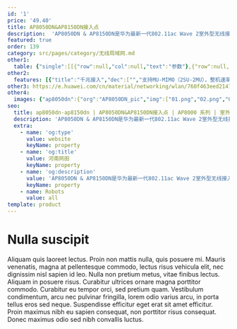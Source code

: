 ```yaml
---
id: '1'
price: '49.40'
title: AP8050DN&AP8150DN接入点
description:  'AP8050DN & AP8150DN是华为最新一代802.11ac Wave 2室外型无线接入点设备，支持2×2 MU-MIMO和2条空间流，具有卓越的室外覆盖性能及超强的硬件防护，支持无线网桥，内置蓝牙，适用于高密场馆、广场、步行街、游乐场等覆盖场景，以及无线港口、无线数据回传、无线视频监控、车地回传等桥接场景。'
featured: true
order: 139
category: src/pages/category/无线局域网.md
other1: 
  table: {"single":[[{"row":null,"col":null,"text":"参数"},{"row":null,"col":null,"text":"AP8050DN & AP8150DN"}],[{"row":null,"col":null,"text":"尺寸（长×宽x高）"},{"row":null,"col":null,"text":"220mm × 220mm × 100mm"}],[{"row":null,"col":null,"text":"电源输入"},{"row":null,"col":null,"text":"PoE供电：满足802.3at以太网供电标准"}],[{"row":null,"col":null,"text":"最大功耗"},{"row":null,"col":null,"text":"AP8050DN: 18W\nAP8150DN: 18W\n\n说明：实际最大功耗遵照不同国家和地区法规而有所不同。"}],[{"row":null,"col":null,"text":"天线类型"},{"row":null,"col":null,"text":"AP8050DN内置定向天线\nAP8150DN室外型外接天线\n"}],[{"row":null,"col":null,"text":"可同时在线的用户数量"},{"row":null,"col":null,"text":"≤ 512"}],[{"row":null,"col":null,"text":"最大发射功率"},{"row":null,"col":null,"text":"AP8050DN：\n− 2.4G：27dBm（组合功率）\n− 5G：26dBm（组合功率）\nAP8150DN：\n− 2.4G：27dBm（组合功率）\n− 5G：24dBm（组合功率）\n\n说明：实际发射功率遵照不同国家和地区法规而有所不同。"}],[{"row":null,"col":null,"text":"MIMO:空间流"},{"row":null,"col":null,"text":"2×2:2"}],[{"row":null,"col":null,"text":"无线协议"},{"row":null,"col":null,"text":"802.11a/b/g/n/ac/ac wave2"}],[{"row":null,"col":null,"text":"最高速率"},{"row":null,"col":null,"text":"AP8050DN：1.267Gbps\nAP8150DN：1.73Gbps"}]]}
other2:
  features: [{"title":"千兆接入","dec":["","支持MU-MIMO（2SU-2MU），整机速率可达1.267Gbps",""]},{"title":"高规格防护","dec":["","内置5KA天馈防雷，简化安装；以太网接口6KA/6KV增强防雷设计，IP68防水防尘等级，满足工业级使用要求",""]},{"title":"双5G射频技术","dec":["","支持2.4G射频切换为5G射频，双5G射频同时工作整机速率可达1.73Gbps（仅AP8150DN）",""]}]
other3: https://e.huawei.com/cn/material/networking/wlan/760f463eed21475db172de6f2df80e6f
other4:
  images: {"ap8050dn":{"org":"AP8050DN_pic","img":["01.png","02.png","03.png","04.png","05.png","06.png","07.png","08.png","09.png","10.png","11.png"]}}
seo:
  title: ap8050dn-ap8150dn | AP8050DN&AP8150DN接入点 | AP8000 系列 | 室外接入点 | 无线局域网 | 企业网络
  description: 'AP8050DN & AP8150DN是华为最新一代802.11ac Wave 2室外型无线接入点设备，支持2×2 MU-MIMO和2条空间流，具有卓越的室外覆盖性能及超强的硬件防护，支持无线网桥，内置蓝牙，适用于高密场馆、广场、步行街、游乐场等覆盖场景，以及无线港口、无线数据回传、无线视频监控、车地回传等桥接场景。'
  extra:
    - name: 'og:type'
      value: website
      keyName: property
    - name: 'og:title'
      value: 河南网田
      keyName: property
    - name: 'og:description'
      value: 'AP8050DN & AP8150DN是华为最新一代802.11ac Wave 2室外型无线接入点设备，支持2×2 MU-MIMO和2条空间流，具有卓越的室外覆盖性能及超强的硬件防护，支持无线网桥，内置蓝牙，适用于高密场馆、广场、步行街、游乐场等覆盖场景，以及无线港口、无线数据回传、无线视频监控、车地回传等桥接场景。'
      keyName: property
    - name: Robots
      value: all
template: product
---
```


# Nulla suscipit

Aliquam quis laoreet lectus. Proin non mattis nulla, quis posuere mi. Mauris venenatis, magna at pellentesque commodo, lectus risus vehicula elit, nec dignissim nisl sapien id leo. Nulla non pretium metus, vitae finibus lectus. Aliquam in posuere risus. Curabitur ultrices ornare magna porttitor commodo. Curabitur eu tempor orci, sed pretium quam. Vestibulum condimentum, arcu nec pulvinar fringilla, lorem odio varius arcu, in porta tellus eros sed neque. Suspendisse efficitur eget erat sit amet efficitur. Proin maximus nibh eu sapien consequat, non porttitor risus consequat. Donec maximus odio sed nibh convallis luctus.